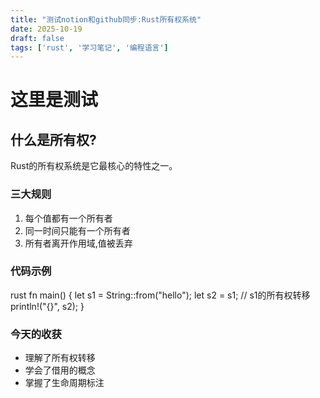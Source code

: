 ```yaml
---
title: "测试notion和github同步:Rust所有权系统"
date: 2025-10-19
draft: false
tags: ['rust', '学习笔记', '编程语言']
---
```


# 这里是测试

## 什么是所有权?

Rust的所有权系统是它最核心的特性之一。

### 三大规则

1. 每个值都有一个所有者
1. 同一时间只能有一个所有者
1. 所有者离开作用域,值被丢弃
### 代码示例

rust   fn main() {       let s1 = String::from("hello");       let s2 = s1; // s1的所有权转移       println!("{}", s2);   }

### 今天的收获

- 理解了所有权转移
- 学会了借用的概念
- 掌握了生命周期标注




